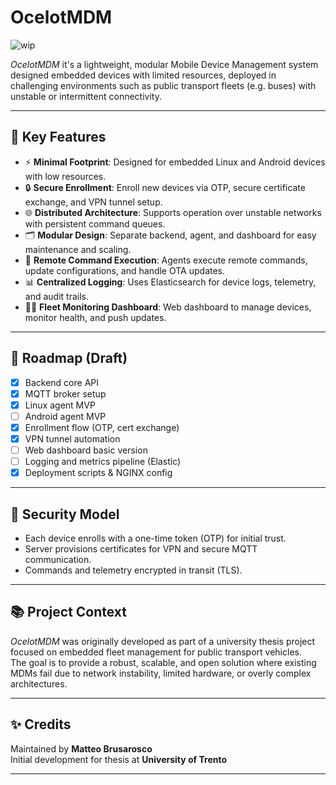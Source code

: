 # OcelotMDM

![wip](https://img.shields.io/badge/status-WIP-yellow)

*OcelotMDM* it's a lightweight, modular Mobile Device Management system designed embedded devices with limited resources, deployed in challenging environments such as public transport fleets (e.g. buses) with unstable or intermittent connectivity.

---

## 📌 Key Features

- ⚡ **Minimal Footprint**: Designed for embedded Linux and Android devices with low resources.
- 🔒 **Secure Enrollment**: Enroll new devices via OTP, secure certificate exchange, and VPN tunnel setup.
- 🌐 **Distributed Architecture**: Supports operation over unstable networks with persistent command queues.
- 🗂️ **Modular Design**: Separate backend, agent, and dashboard for easy maintenance and scaling.
- 📡 **Remote Command Execution**: Agents execute remote commands, update configurations, and handle OTA updates.
- 📊 **Centralized Logging**: Uses Elasticsearch for device logs, telemetry, and audit trails.
- 🕵️‍♂️ **Fleet Monitoring Dashboard**: Web dashboard to manage devices, monitor health, and push updates.

---

## 🚦 Roadmap (Draft)

- [x] Backend core API
- [x] MQTT broker setup
- [x] Linux agent MVP
- [ ] Android agent MVP
- [x] Enrollment flow (OTP, cert exchange)
- [x] VPN tunnel automation
- [ ] Web dashboard basic version
- [ ] Logging and metrics pipeline (Elastic)
- [x] Deployment scripts & NGINX config

---

## 🔐 Security Model

- Each device enrolls with a one-time token (OTP) for initial trust.
- Server provisions certificates for VPN and secure MQTT communication.
- Commands and telemetry encrypted in transit (TLS).

---

## 📚 Project Context

*OcelotMDM* was originally developed as part of a university thesis project focused on embedded fleet management for public transport vehicles.  
The goal is to provide a robust, scalable, and open solution where existing MDMs fail due to network instability, limited hardware, or overly complex architectures.

---

## ✨ Credits

Maintained by **Matteo Brusarosco**  
Initial development for thesis at **University of Trento**

---
